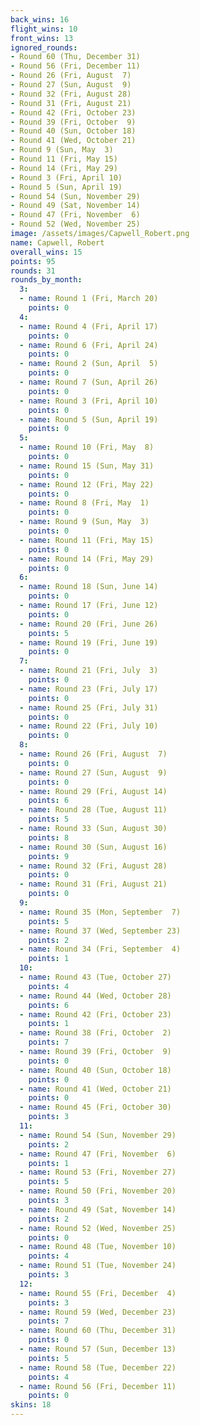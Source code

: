 ```yaml
---
back_wins: 16
flight_wins: 10
front_wins: 13
ignored_rounds:
- Round 60 (Thu, December 31)
- Round 56 (Fri, December 11)
- Round 26 (Fri, August  7)
- Round 27 (Sun, August  9)
- Round 32 (Fri, August 28)
- Round 31 (Fri, August 21)
- Round 42 (Fri, October 23)
- Round 39 (Fri, October  9)
- Round 40 (Sun, October 18)
- Round 41 (Wed, October 21)
- Round 9 (Sun, May  3)
- Round 11 (Fri, May 15)
- Round 14 (Fri, May 29)
- Round 3 (Fri, April 10)
- Round 5 (Sun, April 19)
- Round 54 (Sun, November 29)
- Round 49 (Sat, November 14)
- Round 47 (Fri, November  6)
- Round 52 (Wed, November 25)
image: /assets/images/Capwell_Robert.png
name: Capwell, Robert
overall_wins: 15
points: 95
rounds: 31
rounds_by_month:
  3:
  - name: Round 1 (Fri, March 20)
    points: 0
  4:
  - name: Round 4 (Fri, April 17)
    points: 0
  - name: Round 6 (Fri, April 24)
    points: 0
  - name: Round 2 (Sun, April  5)
    points: 0
  - name: Round 7 (Sun, April 26)
    points: 0
  - name: Round 3 (Fri, April 10)
    points: 0
  - name: Round 5 (Sun, April 19)
    points: 0
  5:
  - name: Round 10 (Fri, May  8)
    points: 0
  - name: Round 15 (Sun, May 31)
    points: 0
  - name: Round 12 (Fri, May 22)
    points: 0
  - name: Round 8 (Fri, May  1)
    points: 0
  - name: Round 9 (Sun, May  3)
    points: 0
  - name: Round 11 (Fri, May 15)
    points: 0
  - name: Round 14 (Fri, May 29)
    points: 0
  6:
  - name: Round 18 (Sun, June 14)
    points: 0
  - name: Round 17 (Fri, June 12)
    points: 0
  - name: Round 20 (Fri, June 26)
    points: 5
  - name: Round 19 (Fri, June 19)
    points: 0
  7:
  - name: Round 21 (Fri, July  3)
    points: 0
  - name: Round 23 (Fri, July 17)
    points: 0
  - name: Round 25 (Fri, July 31)
    points: 0
  - name: Round 22 (Fri, July 10)
    points: 0
  8:
  - name: Round 26 (Fri, August  7)
    points: 0
  - name: Round 27 (Sun, August  9)
    points: 0
  - name: Round 29 (Fri, August 14)
    points: 6
  - name: Round 28 (Tue, August 11)
    points: 5
  - name: Round 33 (Sun, August 30)
    points: 8
  - name: Round 30 (Sun, August 16)
    points: 9
  - name: Round 32 (Fri, August 28)
    points: 0
  - name: Round 31 (Fri, August 21)
    points: 0
  9:
  - name: Round 35 (Mon, September  7)
    points: 5
  - name: Round 37 (Wed, September 23)
    points: 2
  - name: Round 34 (Fri, September  4)
    points: 1
  10:
  - name: Round 43 (Tue, October 27)
    points: 4
  - name: Round 44 (Wed, October 28)
    points: 6
  - name: Round 42 (Fri, October 23)
    points: 1
  - name: Round 38 (Fri, October  2)
    points: 7
  - name: Round 39 (Fri, October  9)
    points: 0
  - name: Round 40 (Sun, October 18)
    points: 0
  - name: Round 41 (Wed, October 21)
    points: 0
  - name: Round 45 (Fri, October 30)
    points: 3
  11:
  - name: Round 54 (Sun, November 29)
    points: 2
  - name: Round 47 (Fri, November  6)
    points: 1
  - name: Round 53 (Fri, November 27)
    points: 5
  - name: Round 50 (Fri, November 20)
    points: 3
  - name: Round 49 (Sat, November 14)
    points: 2
  - name: Round 52 (Wed, November 25)
    points: 0
  - name: Round 48 (Tue, November 10)
    points: 4
  - name: Round 51 (Tue, November 24)
    points: 3
  12:
  - name: Round 55 (Fri, December  4)
    points: 3
  - name: Round 59 (Wed, December 23)
    points: 7
  - name: Round 60 (Thu, December 31)
    points: 0
  - name: Round 57 (Sun, December 13)
    points: 5
  - name: Round 58 (Tue, December 22)
    points: 4
  - name: Round 56 (Fri, December 11)
    points: 0
skins: 18
---
```

